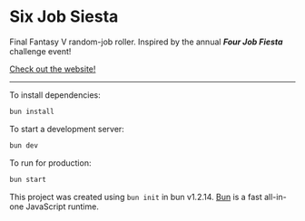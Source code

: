 # Six Job Siesta

Final Fantasy V random-job roller. Inspired by the annual **_Four Job Fiesta_** challenge event!

[Check out the website!](https://cryo-warden.github.io/sjs/)

---

To install dependencies:

```bash
bun install
```

To start a development server:

```bash
bun dev
```

To run for production:

```bash
bun start
```

This project was created using `bun init` in bun v1.2.14. [Bun](https://bun.sh) is a fast all-in-one JavaScript runtime.
